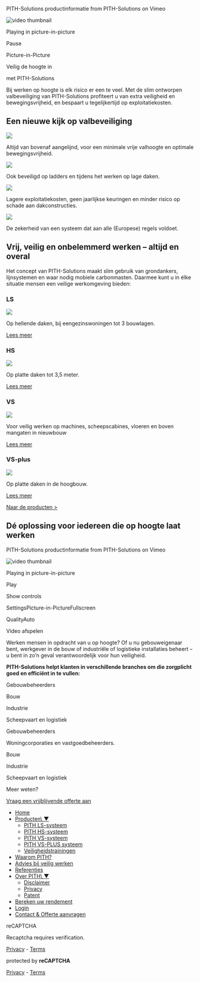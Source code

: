 PITH-Solutions productinformatie from PITH-Solutions on Vimeo

![video thumbnail](https://i.vimeocdn.com/video/625533648-5c04cfcc0629dcad31064eb114c268b3fcba23154aeacf72832d6192baacb403-d?mw=80&q=85)

Playing in picture-in-picture

Pause

Picture-in-Picture

Veilig de hoogte in

met PITH-Solutions

Bij werken op hoogte is elk risico er een te veel. Met de slim ontworpen valbeveiliging van PITH-Solutions profiteert u van extra veiligheid en bewegingsvrijheid, en bespaart u tegelijkertijd op exploitatiekosten.

## Een nieuwe kijk op valbeveiliging

![](https://www.pith-solutions.com/wp-content/uploads/2019/01/icon-aangelijnd.png)

Altijd van bovenaf aangelijnd, voor een minimale vrije valhoogte en optimale bewegingsvrijheid.

![](https://www.pith-solutions.com/wp-content/uploads/2019/01/icon-ladder.png)

Ook beveiligd op ladders en tijdens het werken op lage daken.

![](https://www.pith-solutions.com/wp-content/uploads/2019/01/icon-kostenbesparend.png)

Lagere exploitatiekosten, geen jaarlijkse keuringen en minder risico op schade aan dakconstructies​.

![](https://www.pith-solutions.com/wp-content/uploads/2019/01/icon-eu-regels.png)

De zekerheid van een systeem dat aan alle (Europese) regels voldoet.

## Vrij, veilig en onbelemmerd werken – altijd en overal

Het concept van PITH-Solutions maakt slim gebruik van grondankers, lijnsystemen en waar nodig mobiele carbonmasten. Daarmee kunt u in élke situatie mensen een veilige werkomgeving bieden:

### **LS**

[![](https://www.pith-solutions.com/wp-content/uploads/2019/01/product-ls.jpg)](https://www.pith-solutions.com/producten/pith-ls-systeem/)

Op hellende daken, bij eengezinswoningen tot 3 bouwlagen.

[Lees meer](https://www.pith-solutions.com/producten/pith-ls-systeem/)

### **HS**

[![](https://www.pith-solutions.com/wp-content/uploads/2019/01/product-hs.jpg)](https://www.pith-solutions.com/producten/pith-hs-systeem/)

Op platte daken tot 3,5 meter.

[Lees meer](https://www.pith-solutions.com/producten/pith-hs-systeem/)

### **VS**

[![](https://www.pith-solutions.com/wp-content/uploads/2019/01/product-vs-sluis-2.jpg)](https://www.pith-solutions.com/producten/pith-vs-systeem/)

Voor veilig werken op machines, scheepscabines, vloeren en boven mangaten in nieuwbouw

[Lees meer](https://www.pith-solutions.com/producten/pith-vs-systeem/)

### **VS-plus**

[![](https://www.pith-solutions.com/wp-content/uploads/2019/03/product-vs-plus-2.jpg)](https://www.pith-solutions.com/producten/pith-vs-plus-systeem/)

Op platte daken in de hoogbouw.

[Lees meer](https://www.pith-solutions.com/producten/pith-vs-plus-systeem/)

[Naar de producten >](https://www.pith-solutions.com/producten/)

## Dé oplossing voor iedereen die op hoogte laat werken

PITH-Solutions productinformatie from PITH-Solutions on Vimeo

![video thumbnail](https://i.vimeocdn.com/video/625533648-5c04cfcc0629dcad31064eb114c268b3fcba23154aeacf72832d6192baacb403-d?mw=80&q=85)

Playing in picture-in-picture

Play

Show controls

SettingsPicture-in-PictureFullscreen

QualityAuto

Video afspelen

Werken mensen in opdracht van u op hoogte? Of u nu gebouweigenaar bent, werkgever in de bouw of industriële of logistieke installaties beheert – u bent in zo’n geval verantwoordelijk voor hun veiligheid.

**PITH-Solutions helpt klanten in verschillende branches om die zorgplicht goed en efficiënt in te vullen:**

Gebouwbeheerders

Bouw

Industrie

Scheepvaart en logistiek

Gebouwbeheerders

Woningcorporaties en vastgoedbeheerders.

Bouw

Industrie

Scheepvaart en logistiek

Meer weten?

[Vraag een vrijblijvende offerte aan](https://www.pith-solutions.com/contact)

- [Home](https://www.pith-solutions.com/)
- [Producten\\
▼](https://www.pith-solutions.com/producten/)
  - [PITH LS-systeem](https://www.pith-solutions.com/producten/pith-ls-systeem/)
  - [PITH HS-systeem](https://www.pith-solutions.com/producten/pith-hs-systeem/)
  - [PITH VS-systeem](https://www.pith-solutions.com/producten/pith-vs-systeem/)
  - [PITH VS-PLUS systeem](https://www.pith-solutions.com/producten/pith-vs-plus-systeem/)
  - [Veiligheidstrainingen](https://www.pith-solutions.com/producten/veiligheidstrainingen/)
- [Waarom PITH?](https://www.pith-solutions.com/waarom-pith/)
- [Advies bij veilig werken](https://www.pith-solutions.com/advies-bij-veilig-werken/)
- [Referenties](https://www.pith-solutions.com/referenties/)
- [Over PITH\\
▼](https://www.pith-solutions.com/over-pith/)
  - [Disclaimer](https://www.pith-solutions.com/disclaimer/)
  - [Privacy](https://www.pith-solutions.com/privacy/)
  - [Patent](https://www.pith-solutions.com/patent/)
- [Bereken uw rendement](https://www.pith-solutions.com/rendement-berekenen/)
- [Login](https://www.pith-solutions.com/client-portal-login/)
- [Contact & Offerte aanvragen](https://www.pith-solutions.com/contact/)

reCAPTCHA

Recaptcha requires verification.

[Privacy](https://www.google.com/intl/en/policies/privacy/) \- [Terms](https://www.google.com/intl/en/policies/terms/)

protected by **reCAPTCHA**

[Privacy](https://www.google.com/intl/en/policies/privacy/) \- [Terms](https://www.google.com/intl/en/policies/terms/)